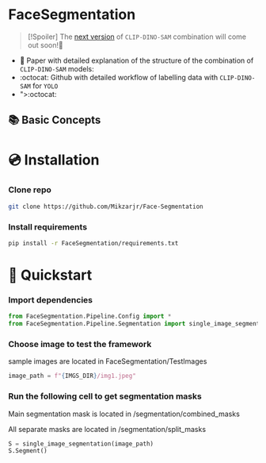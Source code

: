 # **FaceSegmentation**

> [!Spoiler]
> The [next version](https://github.com/Mikzarjr/Ultimate-Segmentation) of `CLIP-DINO-SAM` combination will come out soon!📆

* 📄 Paper with detailed explanation of the structure of the combination of `CLIP-DINO-SAM` models: <link>
* :octocat: Github with detailed workflow of labelling data with `CLIP-DINO-SAM` for `YOLO`
* ">:octocat:


## 📚 Basic Concepts


#
# 💿 Installation
### Clone repo
```bash
git clone https://github.com/Mikzarjr/Face-Segmentation
```

### Install requirements
```bash
pip install -r FaceSegmentation/requirements.txt
```

# 🚀 Quickstart
### Import dependencies
```python
from FaceSegmentation.Pipeline.Config import *
from FaceSegmentation.Pipeline.Segmentation import single_image_segmentation
```

### Choose image to test the framework 
sample images are located in FaceSegmentation/TestImages
```python
image_path = f"{IMGS_DIR}/img1.jpeg"
```

### Run the following cell to get segmentation masks
Main segmentation mask is located in /segmentation/combined_masks

All separate masks are located in /segmentation/split_masks
```python
S = single_image_segmentation(image_path)
S.Segment()
```








